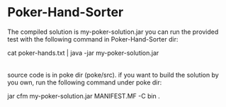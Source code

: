 # Poker-Hand-Sorter

The compiled solution is my-poker-solution.jar
you can run the provided test with the following command in Poker-Hand-Sorter dir:

cat poker-hands.txt | java -jar my-poker-solution.jar

######
source code is in poke dir (poke/src). if you want to build the solution by you own, run the following command under poke dir:

jar cfm my-poker-solution.jar MANIFEST.MF -C bin .